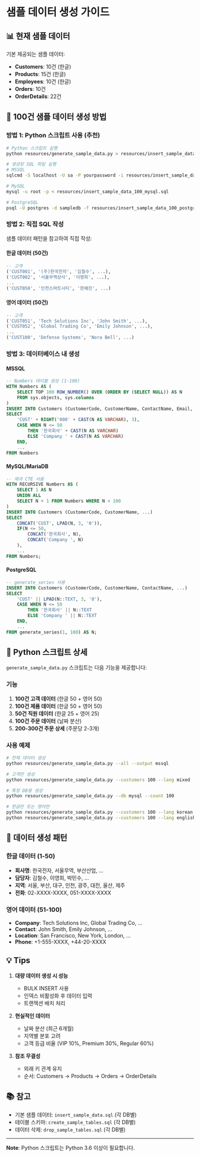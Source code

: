 # 샘플 데이터 생성 가이드

## 📊 현재 샘플 데이터

기본 제공되는 샘플 데이터:
- **Customers**: 10건 (한글)
- **Products**: 15건 (한글)
- **Employees**: 10건 (한글)
- **Orders**: 10건
- **OrderDetails**: 22건

## 🚀 100건 샘플 데이터 생성 방법

### 방법 1: Python 스크립트 사용 (추천)

```bash
# Python 스크립트 실행
python resources/generate_sample_data.py > resources/insert_sample_data_100.sql

# 생성된 SQL 파일 실행
# MSSQL
sqlcmd -S localhost -U sa -P yourpassword -i resources/insert_sample_data_100.sql

# MySQL
mysql -u root -p < resources/insert_sample_data_100_mysql.sql

# PostgreSQL
psql -U postgres -d sampledb -f resources/insert_sample_data_100_postgresql.sql
```

### 방법 2: 직접 SQL 작성

샘플 데이터 패턴을 참고하여 직접 작성:

#### 한글 데이터 (50건)
```sql
-- 고객
('CUST001', '(주)한국전자', '김철수', ...),
('CUST002', '서울무역상사', '이영희', ...),
...
('CUST050', '인천스마트시티', '한예진', ...)
```

#### 영어 데이터 (50건)
```sql
-- 고객
('CUST051', 'Tech Solutions Inc', 'John Smith', ...),
('CUST052', 'Global Trading Co', 'Emily Johnson', ...),
...
('CUST100', 'Defense Systems', 'Nora Bell', ...)
```

### 방법 3: 데이터베이스 내 생성

#### MSSQL
```sql
-- Numbers 테이블 생성 (1-100)
WITH Numbers AS (
    SELECT TOP 100 ROW_NUMBER() OVER (ORDER BY (SELECT NULL)) AS N
    FROM sys.objects, sys.columns
)
INSERT INTO Customers (CustomerCode, CustomerName, ContactName, Email, ...)
SELECT 
    'CUST' + RIGHT('000' + CAST(N AS VARCHAR), 3),
    CASE WHEN N <= 50 
        THEN '한국회사' + CAST(N AS VARCHAR)
        ELSE 'Company ' + CAST(N AS VARCHAR)
    END,
    ...
FROM Numbers
```

#### MySQL/MariaDB
```sql
-- 재귀 CTE 사용
WITH RECURSIVE Numbers AS (
    SELECT 1 AS N
    UNION ALL
    SELECT N + 1 FROM Numbers WHERE N < 100
)
INSERT INTO Customers (CustomerCode, CustomerName, ...)
SELECT 
    CONCAT('CUST', LPAD(N, 3, '0')),
    IF(N <= 50, 
        CONCAT('한국회사', N),
        CONCAT('Company ', N)
    ),
    ...
FROM Numbers;
```

#### PostgreSQL
```sql
-- generate_series 사용
INSERT INTO Customers (CustomerCode, CustomerName, ContactName, ...)
SELECT 
    'CUST' || LPAD(N::TEXT, 3, '0'),
    CASE WHEN N <= 50 
        THEN '한국회사' || N::TEXT
        ELSE 'Company ' || N::TEXT
    END,
    ...
FROM generate_series(1, 100) AS N;
```

## 📝 Python 스크립트 상세

`generate_sample_data.py` 스크립트는 다음 기능을 제공합니다:

### 기능
1. **100건 고객 데이터** (한글 50 + 영어 50)
2. **100건 제품 데이터** (한글 50 + 영어 50)
3. **50건 직원 데이터** (한글 25 + 영어 25)
4. **100건 주문 데이터** (날짜 분산)
5. **200-300건 주문 상세** (주문당 2-3개)

### 사용 예제
```bash
# 전체 데이터 생성
python resources/generate_sample_data.py --all --output mssql

# 고객만 생성
python resources/generate_sample_data.py --customers 100 --lang mixed

# 특정 DB용 생성
python resources/generate_sample_data.py --db mysql --count 100

# 한글만 또는 영어만
python resources/generate_sample_data.py --customers 100 --lang korean
python resources/generate_sample_data.py --customers 100 --lang english
```

## 🎯 데이터 생성 패턴

### 한글 데이터 (1-50)
- **회사명**: 한국전자, 서울무역, 부산산업, ...
- **담당자**: 김철수, 이영희, 박민수, ...
- **지역**: 서울, 부산, 대구, 인천, 광주, 대전, 울산, 제주
- **전화**: 02-XXXX-XXXX, 051-XXXX-XXXX

### 영어 데이터 (51-100)
- **Company**: Tech Solutions Inc, Global Trading Co, ...
- **Contact**: John Smith, Emily Johnson, ...
- **Location**: San Francisco, New York, London, ...
- **Phone**: +1-555-XXXX, +44-20-XXXX

## 💡 Tips

1. **대량 데이터 생성 시 성능**
   - BULK INSERT 사용
   - 인덱스 비활성화 후 데이터 입력
   - 트랜잭션 배치 처리

2. **현실적인 데이터**
   - 날짜 분산 (최근 6개월)
   - 지역별 분포 고려
   - 고객 등급 비율 (VIP 10%, Premium 30%, Regular 60%)

3. **참조 무결성**
   - 외래 키 관계 유지
   - 순서: Customers → Products → Orders → OrderDetails

## 📚 참고

- 기본 샘플 데이터: `insert_sample_data.sql` (각 DB별)
- 테이블 스키마: `create_sample_tables.sql` (각 DB별)
- 데이터 삭제: `drop_sample_tables.sql` (각 DB별)

---

**Note**: Python 스크립트는 Python 3.6 이상이 필요합니다.

